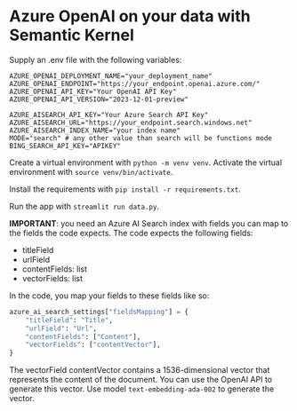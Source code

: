 # Azure OpenAI on your data with Semantic Kernel

Supply an .env file with the following variables:

```
AZURE_OPENAI_DEPLOYMENT_NAME="your_deployment_name"
AZURE_OPENAI_ENDPOINT="https://your_endpoint.openai.azure.com/"
AZURE_OPENAI_API_KEY="Your OpenAI API Key"
AZURE_OPENAI_API_VERSION="2023-12-01-preview" 

AZURE_AISEARCH_API_KEY="Your Azure Search API Key"
AZURE_AISEARCH_URL="https://your_endpoint.search.windows.net"
AZURE_AISEARCH_INDEX_NAME="your index name"
MODE="search" # any other value than search will be functions mode
BING_SEARCH_API_KEY="APIKEY"
```

Create a virtual environment with `python -m venv venv`. Activate the virtual environment with `source venv/bin/activate`.

Install the requirements with `pip install -r requirements.txt`.

Run the app with `streamlit run data.py`.

**IMPORTANT**: you need an Azure AI Search index with fields you can map to the fields the code expects. The code expects the following fields:
- titleField
- urlField
- contentFields: list
- vectorFields: list

In the code, you map your fields to these fields like so:

```python
azure_ai_search_settings["fieldsMapping"] = {
    "titleField": "Title",
    "urlField": "Url",
    "contentFields": ["Content"],
    "vectorFields": ["contentVector"], 
}
```

The vectorField contentVector contains a 1536-dimensional vector that represents the content of the document. You can use the OpenAI API to generate this vector. Use model `text-embedding-ada-002` to generate the vector.
